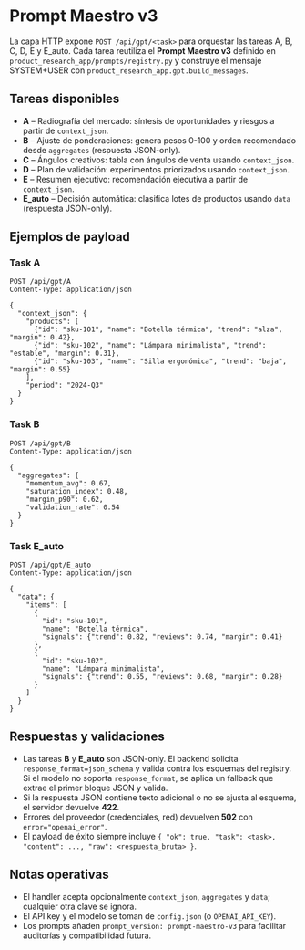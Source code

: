# Prompt Maestro v3

La capa HTTP expone `POST /api/gpt/<task>` para orquestar las tareas A, B, C, D, E y E_auto.
Cada tarea reutiliza el **Prompt Maestro v3** definido en `product_research_app/prompts/registry.py` y construye el mensaje
SYSTEM+USER con `product_research_app.gpt.build_messages`.

## Tareas disponibles
- **A** – Radiografía del mercado: síntesis de oportunidades y riesgos a partir de `context_json`.
- **B** – Ajuste de ponderaciones: genera pesos 0-100 y orden recomendado desde `aggregates` (respuesta JSON-only).
- **C** – Ángulos creativos: tabla con ángulos de venta usando `context_json`.
- **D** – Plan de validación: experimentos priorizados usando `context_json`.
- **E** – Resumen ejecutivo: recomendación ejecutiva a partir de `context_json`.
- **E_auto** – Decisión automática: clasifica lotes de productos usando `data` (respuesta JSON-only).

## Ejemplos de payload

### Task A
```http
POST /api/gpt/A
Content-Type: application/json

{
  "context_json": {
    "products": [
      {"id": "sku-101", "name": "Botella térmica", "trend": "alza", "margin": 0.42},
      {"id": "sku-102", "name": "Lámpara minimalista", "trend": "estable", "margin": 0.31},
      {"id": "sku-103", "name": "Silla ergonómica", "trend": "baja", "margin": 0.55}
    ],
    "period": "2024-Q3"
  }
}
```

### Task B
```http
POST /api/gpt/B
Content-Type: application/json

{
  "aggregates": {
    "momentum_avg": 0.67,
    "saturation_index": 0.48,
    "margin_p90": 0.62,
    "validation_rate": 0.54
  }
}
```

### Task E_auto
```http
POST /api/gpt/E_auto
Content-Type: application/json

{
  "data": {
    "items": [
      {
        "id": "sku-101",
        "name": "Botella térmica",
        "signals": {"trend": 0.82, "reviews": 0.74, "margin": 0.41}
      },
      {
        "id": "sku-102",
        "name": "Lámpara minimalista",
        "signals": {"trend": 0.55, "reviews": 0.68, "margin": 0.28}
      }
    ]
  }
}
```

## Respuestas y validaciones
- Las tareas **B** y **E_auto** son JSON-only. El backend solicita `response_format=json_schema` y valida contra los esquemas
  del registry. Si el modelo no soporta `response_format`, se aplica un fallback que extrae el primer bloque JSON y valida.
- Si la respuesta JSON contiene texto adicional o no se ajusta al esquema, el servidor devuelve **422**.
- Errores del proveedor (credenciales, red) devuelven **502** con `error="openai_error"`.
- El payload de éxito siempre incluye `{ "ok": true, "task": <task>, "content": ..., "raw": <respuesta_bruta> }`.

## Notas operativas
- El handler acepta opcionalmente `context_json`, `aggregates` y `data`; cualquier otra clave se ignora.
- El API key y el modelo se toman de `config.json` (o `OPENAI_API_KEY`).
- Los prompts añaden `prompt_version: prompt-maestro-v3` para facilitar auditorías y compatibilidad futura.
